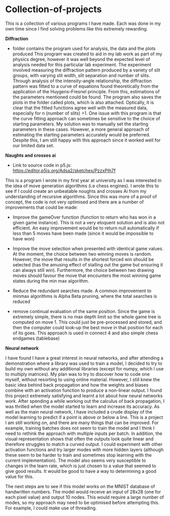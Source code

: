 # Collection-of-projects
This is a collection of various programs I have made. Each was done in my own time since I find solving problems like this extremely rewarding.

**Diffraction**
- folder contains the program used for analysis, the data and the plots produced
This program was created to aid in my lab work as part of my physics degree, however it was well beyond the expected level of analysis needed for this particular lab experiment. The experiment involved measuring the diffraction pattern produced by a variety of slit groups, with varying slit width, slit separation and number of slits. Through analysis of the intensity-angle relationship, the diffraction pattern was fitted to a curve of equations found theoretically from the application of the Huygens–Fresnel principle. From this, estimations of the parameters mentioned could be found. 
The program also saves the plots in the folder called plots, which is also attached. Optically, it is clear that the fitted functions agree well with the measured data, especially for n (number of slits) >1.
One issue with this program is that the curve fitting approach can sometimes be sensitive to the choice of starting parameters. My solution was to manually set the starting parameters in these cases. However, a more general approach of estimating the starting parameters accurately would be preferred. Despite this, I am still happy with this approach since it worked well for our limited data set.




**Naughts and crosses ai**
- Link to source code in p5.js: https://editor.p5js.org/Adsa2/sketches/PzzxPIh7f

This is a program I wrote in my first year at university as I was interested in the idea of move generation algorithms (i.e chess engines). I wrote this to see if I could create an unbeatable noughts and crosses Ai from my understanding of recursive algorithms. Since this was more of a proof of concept, the code is not very optimised and there are a number of improvements that could be made:

- Improve the gameOver function (function to return who has won in a given game instance). This is not a very eloquent solution and is also not efficient. An easy improvement would be to return null automatically if less than 5 moves have been made (since it would be impossible to have won)

- Improve the move selection when presented with identical game values. At the moment, the choice between two winning moves is random. However, the move that results in the shortest forced win should be selected (has the amusing effect of stalling out the game but ensuring it can always still win). Furthermore, the choice between two drawing moves should favour the move that encounters the most winning game states during the min max algorithm.

-  Reduce the redundant searches made. A common improvement to minmax algorithms is Alpha Beta pruning, where the total searches is reduced

- remove continual evaluation of the same position. Since the game is extremely simple, there is no max depth limit so the whole game tree is computed on move 1. This could just be pre-processed and stored, and then the computer could look-up the best move in that position for each of its goes. This approach is used in connect 4 and also simple chess endgames (tablebase)


**Neural network**

I have found I have a great interest in neural networks, and after attending a demonstration where a library was used to train a model, I decided to try to build my own without any additional libraries (except for numpy, which I use to multiply matrices). My plan was to try to discover how to code one myself, without resorting to using online material. However, I still knew the basic idea behind back propagation and how the weights and biases combine with an activation function to produce a non-linear output.
I found this project extremely satisfying and learnt a lot about how neural networks work. After spending a while working out the calculus of back propagation, I was thrilled when the model started to learn and increase its accuracy.
As well as the main neural network, I have included a crude display of the model learning to predict if a point is above or below a line.
This is a project I am still working on, and there are many things that can be improved. For example, training batches does not seem to train the model and I think I need to rethink the approach with multiple inputs per batch. In addition, the visual representation shows that often the outputs look quite linear and therefore struggles to match a curved output. I could experiment with other activation functions and try larger modes with more hidden layers (although these seem to be harder to train and sometimes stop learning with the current implementation). The model also seems very susceptible to changes in the learn rate, which is just chosen to a value that seemed to give good results. It would be good to have a way to determining a good value for this.

The next steps are to see if this model works on the MNIST database of handwritten numbers. The model would receive an input of 28x28 (one for each pixel value) and output 10 nodes. This would require a large number of modes, so my approach may need to be optimised before attempting this. For example, I could make use of threading.



